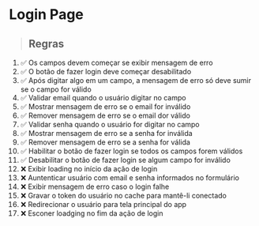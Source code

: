 # Login Page

> ## Regras
1.  ✅ Os campos devem começar se exibir mensagem de erro
2.  ✅ O botão de fazer login deve começar desabilitado
3.  ✅ Após digitar algo em um campo, a mensagem de erro só deve sumir se o campo for válido
4.  ✅ Validar email quando o usuário digitar no campo
5.  ✅ Mostrar mensagem de erro se o email for inválido
6.  ✅ Remover mensagem de erro se o email dor válido
7.  ✅ Validar senha quando o usuário for digitar no campo
8.  ✅ Mostrar mensagem de erro se a senha for inválida
9.  ✅ Remover mensagem de erro se a senha for válida
10.  ✅ Habilitar o botão de fazer login se todos os campos forem válidos
11.  ✅ Desabilitar o botão de fazer login se algum campo for inválido
12.  ❌ Exibir loading no início da ação de login
13.  ❌ Auntenticar usuário com email e senha informados no formulário
14.  ❌ Exibir mensagem de erro caso o login falhe
15.  ❌ Gravar o token do usuário no cache para mantê-li conectado
16.  ❌ Redirecionar o usuário para tela principal do app
17.  ❌ Esconer loadging no fim da ação de login
